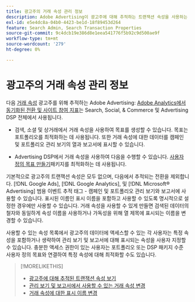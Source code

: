 ```yaml
---
title: 광고주의 거래 속성 관리 정보
description: Adobe Advertising이 광고주에 대해 추적하는 트랜잭션 속성을 사용하는 방법을 알아봅니다.
exl-id: e5e4dc8a-04b0-4423-be1d-18f89453d264
feature: Search Admin, Search Transaction Properties
source-git-commit: 9c4dcb19e386d8e1eea541776f5b92c9d500ae9f
workflow-type: tm+mt
source-wordcount: '279'
ht-degree: 0%

---
```


# 광고주의 거래 속성 관리 정보

다음 [거래 속성](/help/search-social-commerce/glossary.md#s-t) 광고주를 위해 추적하는 Adobe Advertising: [Adobe Analytics에서 동기화된 전환 및 사이트 참여 지표](/help/integrations/analytics/analytics-data-in-advertising.md)는 Search, Social, &amp; Commerce 및 Advertising DSP 전체에서 사용됩니다.

* 검색, 소셜 및 상거래에서 거래 속성을 사용하여 목표를 생성할 수 있습니다. 목표는 포트폴리오를 최적화하는 데 사용됩니다. 또한 거래 속성에 대한 데이터를 캠페인 및 포트폴리오 관리 보기의 열과 보고서에 표시할 수 있습니다.

* Advertising DSP에서 거래 속성을 사용하여 다음을 수행할 수 있습니다. [사용자 정의 목표 만들기](/help/dsp/optimization/custom-goal-create.md)패키지를 최적화하는 데 사용됩니다.

기본적으로 광고주의 트랜잭션 속성은 모두 없으며, 다음에서 추적되는 전환을 제외합니다. [!DNL Google Ads], [!DNL Google Analytics], 및 [!DNL Microsoft® Advertising] 범용 이벤트 추적 태그 - 캠페인 및 포트폴리오 관리 보기와 보고서에 사용할 수 있습니다. 표시된 이름인 표시 이름을 포함하고 사용할 수 있도록 명시적으로 설정한 경우에만 사용할 수 있습니다. 거래 속성을 사용할 수 있게 만들면 검색된 데이터의 철자와 동일하게 속성 이름을 사용하거나 가독성을 위해 열 제목에 표시되는 이름을 변경할 수 있습니다.

사용할 수 있는 속성 목록에서 광고주의 데이터에 액세스할 수 있는 각 사용자는 특정 속성을 포함하거나 생략하여 관리 보기 및 보고서에 대해 표시되는 속성을 사용자 지정할 수 있습니다. 충분한 액세스 권한이 있는 사용자는 포트폴리오 또는 DSP 패키지 수준 사용자 정의 목표와 연결하여 특정 속성에 대해 최적화할 수도 있습니다.

>[!MORELIKETHIS]
>
>* [광고주에 대해 추적된 트랜잭션 속성 보기](transaction-property-view-tracked.md)
>* [관리 보기 및 보고서에서 사용할 수 있는 거래 속성 변경](transaction-property-edit-available.md)
>* [거래 속성에 대한 표시 이름 변경](transaction-property-edit-display-name.md)
